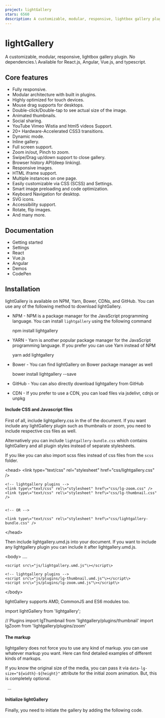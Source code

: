 ```yaml
---
project: lightGallery
stars: 6560
description: A customizable, modular, responsive, lightbox gallery plugin. 
---
```


lightGallery
============

A customizable, modular, responsive, lightbox gallery plugin. No dependencies.\\ Available for React.js, Angular, Vue.js, and typescript.

Core features
-------------

-   Fully responsive.
-   Modular architecture with built in plugins.
-   Highly optimized for touch devices.
-   Mouse drag supports for desktops.
-   Double-click/Double-tap to see actual size of the image.
-   Animated thumbnails.
-   Social sharing.
-   YouTube Vimeo Wistia and html5 videos Support.
-   20+ Hardware-Accelerated CSS3 transitions.
-   Dynamic mode.
-   Inline gallery.
-   Full screen support.
-   Zoom in/out, Pinch to zoom.
-   Swipe/Drag up/down support to close gallery.
-   Browser history API(deep linking).
-   Responsive images.
-   HTML iframe support.
-   Multiple instances on one page.
-   Easily customizable via CSS (SCSS) and Settings.
-   Smart image preloading and code optimization.
-   Keyboard Navigation for desktop.
-   SVG icons.
-   Accessibility support.
-   Rotate, flip images.
-   And many more.

Documentation
-------------

-   Getting started
-   Settings
-   React
-   Vue.js
-   Angular
-   Demos
-   CodePen

Installation
------------

lightGallery is available on NPM, Yarn, Bower, CDNs, and GitHub. You can use any of the following method to download lightGallery.

-   NPM - NPM is a package manager for the JavaScript programming language. You can install `lightgallery` using the following command
    
    npm install lightgallery
    
-   YARN - Yarn is another popular package manager for the JavaScript programming language. If you prefer you can use Yarn instead of NPM
    
    yarn add lightgallery
    
-   Bower - You can find lightGallery on Bower package manager as well
    
    bower install lightgallery --save
    
-   GitHub - You can also directly download lightgallery from GitHub
    
-   CDN - If you prefer to use a CDN, you can load files via jsdelivr, cdnjs or unpkg
    

#### Include CSS and Javascript files

First of all, include lightgallery.css in the <head> of the document. If you want include any lightGallery plugin such as thumbnails or zoom, you need to include respective css files as well.

Alternatively you can include `lightgallery-bundle.css` which contains lightGallery and all plugin styles instead of separate stylesheets.

If you like you can also import scss files instead of css files from the `scss` folder.

<head\>
    <link type\="text/css" rel\="stylesheet" href\="css/lightgallery.css" />

    <!-- lightgallery plugins -->
    <link type\="text/css" rel\="stylesheet" href\="css/lg-zoom.css" />
    <link type\="text/css" rel\="stylesheet" href\="css/lg-thumbnail.css" />


    <!-- OR -->

    <link type\="text/css" rel\="stylesheet" href\="css/lightgallery-bundle.css" />
</head\>

Then include lightgallery.umd.js into your document. If you want to include any lightgallery plugin you can include it after lightgallery.umd.js.

<body\>
    ....

    <script src\="js/lightgallery.umd.js"\></script\>

    <!-- lightgallery plugins -->
    <script src\="js/plugins/lg-thumbnail.umd.js"\></script\>
    <script src\="js/plugins/lg-zoom.umd.js"\></script\>
</body\>

lightGallery supports AMD, CommonJS and ES6 modules too.

import lightGallery from 'lightgallery';

// Plugins
import lgThumbnail from 'lightgallery/plugins/thumbnail'
import lgZoom from 'lightgallery/plugins/zoom'

#### The markup

lightgallery does not force you to use any kind of markup. you can use whatever markup you want. Here can find detailed examples of different kinds of markups.

If you know the original size of the media, you can pass it via `data-lg-size="${width}-${height}"` attribute for the initial zoom animation. But, this is completely optional.

<div id\="lightgallery"\>
    <a href\="img/img1.jpg" data-lg-size\="1600-2400"\>
        <img alt\=".." src\="img/thumb1.jpg" />
    </a\>
    <a href\="img/img2.jpg" data-lg-size\="1024-800"\>
        <img alt\=".." src\="img/thumb2.jpg" />
    </a\>
    ...
</div\>

#### Initialize lightGallery

Finally, you need to initiate the gallery by adding the following code.

<script type\="text/javascript"\>
    lightGallery(document.getElementById('lightgallery'), {
        plugins: \[lgZoom, lgThumbnail\],
        speed: 500,
        licenseKey: 'your\_license\_key'
        ... other settings
    });
</script\>

CodePen Demos

#### License Key

You'll receive a license key via email one you purchase a license More info

#### Plugins

As shown above, you need to pass the plugins via settings if you want to use any lightGallery plugins.

If you are including lightGallery files via script tag, please use the same plugins names as follows.

`lgZoom`, `lgAutoplay`, `lgComment`, `lgFullscreen` , `lgHash`, `lgPager`, `lgRotate`, `lgShare`, `lgThumbnail`, `lgVideo`, `lgMediumZoom`

Browser support
---------------

lightGallery supports all major browsers including IE 10 and above.

License
-------

#### Commercial license

If you want to use lightGallery to develop commercial sites, themes, projects, and applications, the Commercial license is the appropriate license. With this option, your source code is kept proprietary. Read more about the commercial license

#### Open source license

If you are creating an open source application under a license compatible with the GNU GPL license v3, you may use this project under the terms of the GPLv3.

Support
-------

If you have any questions, suggestions, feedback, please reach out to contact@lightgalleryjs.com or DM me on twitter

